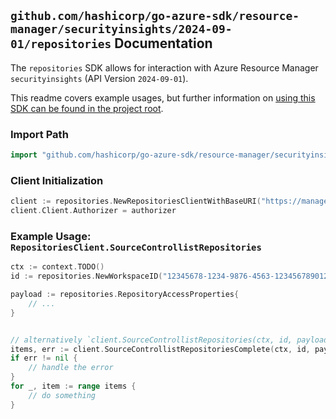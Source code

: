
## `github.com/hashicorp/go-azure-sdk/resource-manager/securityinsights/2024-09-01/repositories` Documentation

The `repositories` SDK allows for interaction with Azure Resource Manager `securityinsights` (API Version `2024-09-01`).

This readme covers example usages, but further information on [using this SDK can be found in the project root](https://github.com/hashicorp/go-azure-sdk/tree/main/docs).

### Import Path

```go
import "github.com/hashicorp/go-azure-sdk/resource-manager/securityinsights/2024-09-01/repositories"
```


### Client Initialization

```go
client := repositories.NewRepositoriesClientWithBaseURI("https://management.azure.com")
client.Client.Authorizer = authorizer
```


### Example Usage: `RepositoriesClient.SourceControllistRepositories`

```go
ctx := context.TODO()
id := repositories.NewWorkspaceID("12345678-1234-9876-4563-123456789012", "example-resource-group", "workspaceName")

payload := repositories.RepositoryAccessProperties{
	// ...
}


// alternatively `client.SourceControllistRepositories(ctx, id, payload)` can be used to do batched pagination
items, err := client.SourceControllistRepositoriesComplete(ctx, id, payload)
if err != nil {
	// handle the error
}
for _, item := range items {
	// do something
}
```
